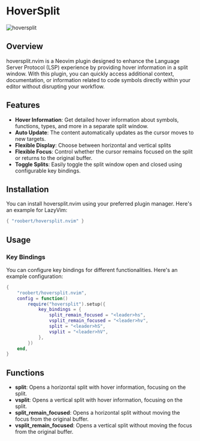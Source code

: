 # HoverSplit

![hoversplit](https://github.com/roobert/tabtree.nvim/assets/226654/b30c6892-6f4a-4443-94ed-84c3aa75d51b)

## Overview

hoversplit.nvim is a Neovim plugin designed to enhance the Language Server Protocol (LSP) experience by providing hover information in a split window. With this plugin, you can quickly access additional context, documentation, or information related to code symbols directly within your editor without disrupting your workflow.

## Features

- **Hover Information**: Get detailed hover information about symbols, functions, types, and more in a separate split window.
- **Auto Update**: The content automatically updates as the cursor moves to new targets.
- **Flexible Display**: Choose between horizontal and vertical splits
- **Flexible Focus**: Control whether the cursor remains focused on the split or returns to the original buffer.
- **Toggle Splits**: Easily toggle the split window open and closed using configurable key bindings.

## Installation

You can install hoversplit.nvim using your preferred plugin manager. Here's an example
for LazyVim:

```lua
{ "roobert/hoversplit.nvim" }
```

## Usage

### Key Bindings

You can configure key bindings for different functionalities. Here's an example configuration:

```lua
{
	"roobert/hoversplit.nvim",
	config = function()
		require("hoversplit").setup({
			key_bindings = {
				split_remain_focused = "<leader>hs",
				vsplit_remain_focused = "<leader>hv",
				split = "<leader>hS",
				vsplit = "<leader>hV",
			},
		})
	end,
}
```

## Functions

- **split**: Opens a horizontal split with hover information, focusing on the split.
- **vsplit**: Opens a vertical split with hover information, focusing on the split.
- **split_remain_focused**: Opens a horizontal split without moving the focus from the original buffer.
- **vsplit_remain_focused**: Opens a vertical split without moving the focus from the original buffer.
